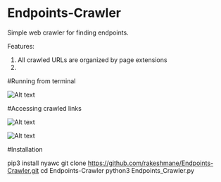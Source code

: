 # Endpoints-Crawler
Simple web crawler for finding endpoints.

Features:
1) All crawled URLs are organized by page extensions
2) 

#Running from terminal

![Alt text](https://github.com/rakeshmane/Endpoints-Crawler/raw/master/SS/Console.png "")

#Accessing crawled links 

![Alt text](https://github.com/rakeshmane/Endpoints-Crawler/raw/master/SS/2.png "")

![Alt text](https://github.com/rakeshmane/Endpoints-Crawler/raw/master/SS/3.png "")

#Installation

pip3 install nyawc
git clone https://github.com/rakeshmane/Endpoints-Crawler.git
cd Endpoints-Crawler
python3 Endpoints_Crawler.py
